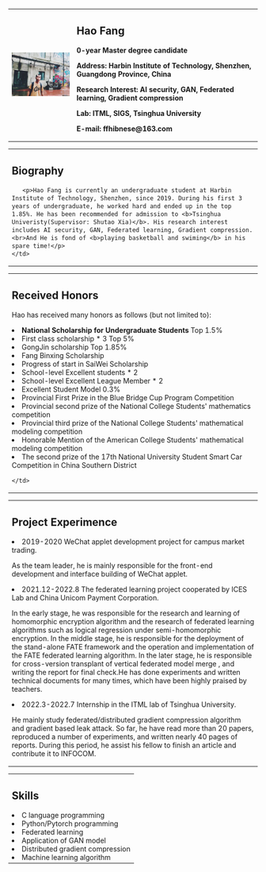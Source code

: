 
<table class="imgtable">
  <tr>
    <td width="26%">
      <img src="/IMG_2013(20221209-204634).JPG" width="100%">
    </td>
    <td width="74%">
      <h2>Hao Fang</h2>
      <p><b>0-year Master degree candidate</b></p>
      <p><b>Address: Harbin Institute of Technology, Shenzhen, Guangdong Province, China</b></p>
      <p><b>Research Interest: AI security, GAN, Federated learning, Gradient compression</b></p>
      <p><b>Lab: ITML, SIGS, Tsinghua University</b></p>
      <p><b>E-mail: ffhibnese@163.com</b></p>
<!--       <p><b>[<a href="" target="_blank">Google Scholar</a>] [<a href="https://github.com/ffhInJyc" target="_blank">GitHub</a>] [<a href="" target="_blank">Semantic Scholar</a>]</b></p> -->
    </td>
  </tr>
</table>

<table class="imgtable">
  <tr>
    <td width="100%">
      <h2>Biography</h2>

       <p>Hao Fang is currently an undergraduate student at Harbin Institute of Technology, Shenzhen, since 2019. During his first 3 years of undergraduate, he worked hard and ended up in the top 1.85%. He has been recommended for admission to <b>Tsinghua Univeristy(Supervisor: Shutao Xia)</b>. His research interest includes AI security, GAN, Federated learning, Gradient compression. <br>And He is fond of <b>playing basketball and swiming</b> in his spare time!</p>
    </td>
  </tr>
</table>


<table class="imgtable">
  <tr>
    <td width="100%">
      <h2>Received Honors</h2>
      <p>Hao has received many honors as follows (but not limited to):</p>
<li><b>National Scholarship for Undergraduate Students</b> Top 1.5%</li>
<li>First class scholarship * 3 Top 5% </li>
<li>GongJin scholarship Top 1.85%</li>
<li>Fang Binxing Scholarship</li>
<li>Progress of start in SaiWei Scholarship</li>
<li>School-level Excellent students * 2</li>
<li>School-level Excellent League Member * 2</li>
<li>Excellent Student Model 0.3%</li>
<li>Provincial First Prize in the Blue Bridge Cup Program Competition</li>
<li>Provincial second prize of the National College Students' mathematics competition</li>
<li>Provincial third prize of the National College Students' mathematical modeling competition</li>
<li>Honorable Mention of the American College Students' mathematical modeling competition</li>
<li>The second prize of the 17th National University Student Smart Car Competition in China Southern District</li>

    </td>
  </tr>
</table>

<table class="imgtable">
  <tr>
    <td width="100%">
      <h2>Project Experimence</h2>
      <li>2019-2020  WeChat applet development project for campus market trading.</li>
      <p>As the team leader, he is mainly responsible for the front-end development and interface building of WeChat applet.</p>
      <li>2021.12-2022.8  The federated learning project cooperated by ICES Lab and China Unicom Payment Corporation.</li> 
      <p>In the early stage, he was responsible for the research and learning of homomorphic encryption algorithm and the research of federated learning algorithms such as logical regression under semi-homomorphic encryption. In the middle stage, he is responsible for the deployment of the stand-alone FATE framework and the operation and implementation of the FATE federated learning algorithm. In the later stage, he is responsible for cross-version transplant of  vertical federated model merge , and writing the report for final check.He has done experiments and written technical documents for many times, which have been highly praised by teachers.</p>
      <li>2022.3-2022.7   Internship in the ITML lab of Tsinghua University. </li>
      <p>He mainly study federated/distributed gradient compression algorithm and gradient based leak attack. So far, he have read more than 20 papers, reproduced a number of experiments, and written nearly 40 pages of reports. During this period, he assist his fellow to finish an article and contribute it to INFOCOM.</p>
    </td>
  </tr>
</table>

<table class="imgtable">
  <tr>
    <td width="100%">
      <h2>Skills</h2>
      <li>C language programming</li>
      <li>Python/Pytorch programming</li>
      <li>Federated learning</li>
      <li>Application of GAN model</li>
      <li>Distributed gradient compression</li>
      <li>Machine learning algorithm</li>
    </td>
  </tr>
</table>

